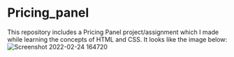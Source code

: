 # Pricing_panel
This repository includes a Pricing Panel project/assignment which I made while learning the concepts of HTML and CSS. 
It looks like the image below:
![Screenshot 2022-02-24 164720](https://user-images.githubusercontent.com/81416125/155514389-baf7657f-b590-47d6-8872-f8b36eaac618.jpg)
